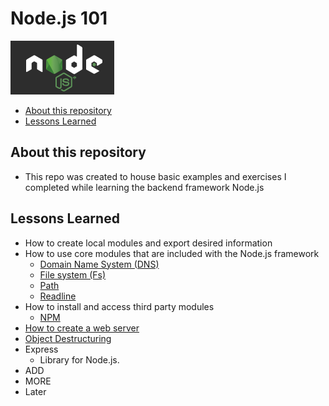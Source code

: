 # Node.js 101 <!-- omit in toc -->
![alt text](./nodeJS.png "The Node.js Logo")

- [About this repository](#about-this-repository)
- [Lessons Learned](#lessons-learned)

## About this repository

* This repo was created to house basic examples and exercises I completed while learning the backend framework Node.js

## Lessons Learned

* How to create local modules and export desired information
* How to use core modules that are included with the Node.js framework
  * [Domain Name System (DNS)](https://nodejs.org/dist/latest/docs/api/dns.html#dns_dns)
  * [File system (Fs)](https://nodejs.org/dist/latest/docs/api/fs.html#fs_file_system)
  * [Path](https://nodejs.org/dist/latest/docs/api/path.html#path_path)
  * [Readline](https://nodejs.org/dist/latest/docs/api/readline.html#readline_readline)
* How to install and access third party modules
  * [NPM](https://www.npmjs.com/)
* [How to create a web server](https://learn.digitalcrafts.com/immersive/lessons/back-end-foundations/node-101/#creating-a-server)
* [Object Destructuring](https://developer.mozilla.org/en-US/docs/Web/JavaScript/Reference/Operators/Destructuring_assignment#Object_destructuring)
* Express
  * Library for Node.js.
* ADD
* MORE
* Later